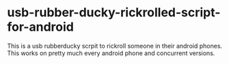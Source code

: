 # usb-rubber-ducky-rickrolled-script-for-android
This is a usb rubberducky scrpit to rickroll someone in their android phones. This works on pretty much every android phone and concurrent versions.
